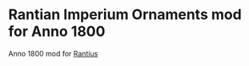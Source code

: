 # Rantian Imperium Ornaments mod for Anno 1800

Anno 1800 mod for [Rantius](https://www.youtube.com/@Rantius)
